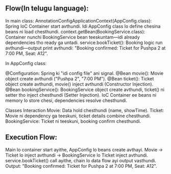 Flow(In telugu language):
-------------------------
In main class:
AnnotationConfigApplicationContext(AppConfig.class): Spring IoC Container start avthundi. Idi AppConfig class lo define chesina beans ni load chesthundi.
context.getBean(BookingService.class): Container nunchi BookingService bean teeskuntam—idi already dependencies tho ready ga untadi.
service.bookTicket(): Booking logic run avthundi—output print avthundi: "Booking confirmed: Ticket for Pushpa 2 at 7:00 PM, Seat: A12".

In AppConfig class:

@Configuration: Spring ki "idi config file" ani signal.
@Bean movie(): Movie object create avthundi ("Pushpa 2", "7:00 PM").
@Bean ticket(): Ticket object create avthundi, movie() inject avthundi (Constructor Injection).
@Bean bookingService(): BookingService object create avthundi, ticket() ni setter tho inject chesthundi (Setter Injection).
IoC Container ee beans ni memory lo store chesi, dependencies resolve chesthundi.

Classes Interaction
Movie: Data hold chesthundi (name, showTime).
Ticket: Movie ni dependency ga teeskuni, ticket details combine chesthundi.
BookingService: Ticket ni teeskuni, booking confirm chesthundi.

Execution Flow:
-------------------
Main lo container start ayithe, AppConfig lo beans create avthayi.
Movie → Ticket lo inject avthundi → BookingService lo Ticket inject avthundi.
service.bookTicket() call ayithe, chain lo data flow ayi output vasthundi.
Output: "Booking confirmed: Ticket for Pushpa 2 at 7:00 PM, Seat: A12".